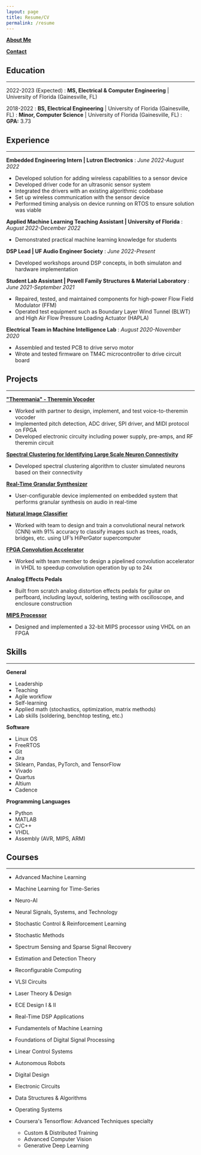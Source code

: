 ```yaml
---
layout: page
title: Resume/CV
permalink: /resume
---
```


[**About Me**](https://jcornell616.github.io/about.html)

[**Contact**](https://jcornell616.github.io/contact.html)

## Education
------------

2022-2023 (Expected)
:   **MS, Electrical & Computer Engineering** \| University of Florida (Gainesville, FL)

2018-2022
:   **BS, Electrical Engineering**	\| University of Florida (Gainesville, FL)
:	**Minor, Computer Science**		\| University of Florida (Gainesville, FL)
:	**GPA:** 3.73


## Experience
-------------

**Embedded Engineering Intern | Lutron Electronics**
:   *June 2022-August 2022*

- Developed solution for adding wireless capabilities to a sensor device
- Developed driver code for an ultrasonic sensor system
- Integrated the drivers with an existing algorithmic codebase
- Set up wireless communication with the sensor device
- Performed timing analysis on device running on RTOS to ensure solution was viable

**Applied Machine Learning Teaching Assistant | University of Florida**
:   *August 2022-December 2022*

- Demonstrated practical machine learning knowledge for students

**DSP Lead | UF Audio Engineer Society**
:   *June 2022-Present*

- Developed workshops around DSP concepts, in both simulaton and hardware implementation

**Student Lab Assistant | Powell Family Structures & Material Laboratory**
:   *June 2021-September 2021*

- Repaired, tested, and maintained components for high-power Flow Field Modulator (FFM)
- Operated test equipment such as Boundary Layer Wind Tunnel (BLWT) and High Air Flow Pressure Loading Actuator (HAPLA)

**Electrical Team in Machine Intelligence Lab**
:	*August 2020-November 2020*

- Assembled and tested PCB to drive servo motor
- Wrote and tested firmware on TM4C microcontroller to drive circuit board


## Projects
-----------

[**"Theremania" - Theremin Vocoder**](https://github.com/jcornell616/Theremax)

- Worked with partner to design, implement, and test voice-to-theremin vocoder
- Implemented pitch detection, ADC driver, SPI driver, and MIDI protocol on FPGA
- Developed electronic circuity including power supply, pre-amps, and RF theremin circuit

[**Spectral Clustering for Identifying Large Scale Neuron Connectivity**](https://github.com/jcornell616/spectral-clustering-for-identifying-large-scale-neuron-connectivity)

- Developed spectral clustering algorithm to cluster simulated neurons based on their connectivity

[**Real-Time Granular Synthesizer**](https://github.com/jcornell616/Real-Time-Granular-Synthesizer)

- User-configurable device implemented on embedded system that performs granular synthesis on audio in real-time

[**Natural Image Classifier**](https://github.com/jcornell616/Real-Time-Granular-Synthesizer)

- Worked with team to design and train a convolutional neural network (CNN) with 91% accuracy to classify images such as trees, roads, bridges, etc.
using UF’s HiPerGator supercomputer

[**FPGA Convolution Accelerator**](https://github.com/jcornell616/reconfigurable-computing/tree/main/FinalProject)
	 	 	 
- Worked with team member to design a pipelined convolution accelerator in VHDL to speedup convolution operation by up to 24x

**Analog Effects Pedals**

- Built from scratch analog distortion effects pedals for guitar on perfboard, including layout, soldering, testing with oscilloscope, and enclosure construction

[**MIPS Processor**](https://github.com/jcornell616/MIPS-Processor)
	 	 	 	 
- Designed and implemented a 32-bit MIPS processor using VHDL on an FPGA


## Skills
---------

**General**

* Leadership
* Teaching
* Agile workflow
* Self-learning
* Applied math (stochastics, optimization, matrix methods)
* Lab skills (soldering, benchtop testing, etc.)

**Software**

* Linux OS
* FreeRTOS
* Git
* Jira
* Sklearn, Pandas, PyTorch, and TensorFlow
* Vivado
* Quartus
* Altium
* Cadence

**Programming Languages**

* Python
* MATLAB
* C/C++
* VHDL
* Assembly (AVR, MIPS, ARM)


## Courses
----------

* Advanced Machine Learning

* Machine Learning for Time-Series

* Neuro-AI

* Neural Signals, Systems, and Technology

* Stochastic Control & Reinforcement Learning

* Stochastic Methods

* Spectrum Sensing and Sparse Signal Recovery

* Estimation and Detection Theory

* Reconfigurable Computing

* VLSI Circuits

* Laser Theory & Design

* ECE Design I & II

* Real-Time DSP Applications

* Fundamentels of Machine Learning

* Foundations of Digital Signal Processing

* Linear Control Systems

* Autonomous Robots

* Digital Design

* Electronic Circuits

* Data Structures & Algorithms

* Operating Systems

* Coursera's Tensorflow: Advanced Techniques specialty

    - Custom & Distributed Training
    - Advanced Computer Vision
    - Generative Deep Learning